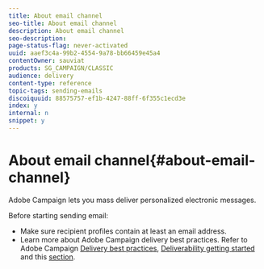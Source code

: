 ```yaml
---
title: About email channel
seo-title: About email channel
description: About email channel
seo-description: 
page-status-flag: never-activated
uuid: aaef3c4a-99b2-4554-9a78-bb66459e45a4
contentOwner: sauviat
products: SG_CAMPAIGN/CLASSIC
audience: delivery
content-type: reference
topic-tags: sending-emails
discoiquuid: 88575757-ef1b-4247-88ff-6f355c1ecd3e
index: y
internal: n
snippet: y
---
```


# About email channel{#about-email-channel}

Adobe Campaign lets you mass deliver personalized electronic messages.

Before starting sending email:

* Make sure recipient profiles contain at least an email address.
* Learn more about Adobe Campaign delivery best practices. Refer to Adobe Campaign [Delivery best practices](https://docs.campaign.adobe.com/doc/AC/getting_started/EN/deliveryBestPractices.html), [Deliverability getting started](https://docs.campaign.adobe.com/doc/AC/getting_started/EN/deliverability.html) and this [section](../../delivery/using/about-deliverability.md).
